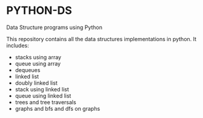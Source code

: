 # PYTHON-DS
Data Structure programs using Python

This repository contains all the data structures implementations in python.
It includes:
* stacks using array
* queue using array
* dequeues
* linked list
* doubly linked list
* stack using linked list
* queue using linked list
* trees and tree traversals
* graphs and bfs and dfs on graphs
